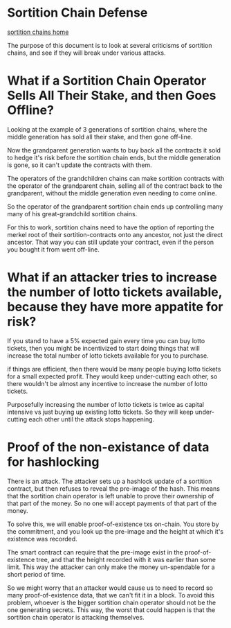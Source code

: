 Sortition Chain Defense
=============

[sortition chains home](./sortition_chains.md)


The purpose of this document is to look at several criticisms of sortition chains, and see if they will break under various attacks.


What if a Sortition Chain Operator Sells All Their Stake, and then Goes Offline?
===========

Looking at the example of 3 generations of sortition chains, where the middle generation has sold all their stake, and then gone off-line.

Now the grandparent generation wants to buy back all the contracts it sold to hedge it's risk before the sortition chain ends, but the middle generation is gone, so it can't update the contracts with them.

The operators of the grandchildren chains can make sortition contracts with the operator of the grandparent chain, selling all of the contract back to the grandparent, without the middle generation even needing to come online.

So the operator of the grandparent sortition chain ends up controlling many many of his great-grandchild sortition chains.

For this to work, sortition chains need to have the option of reporting the merkel root of their sortition-contracts onto any ancestor, not just the direct ancestor. That way you can still update your contract, even if the person you bought it from went off-line.


What if an attacker tries to increase the number of lotto tickets available, because they have more appatite for risk?
===========

If you stand to have a 5% expected gain every time you can buy lotto tickets, then you might be incentivized to start doing things that will increase the total number of lotto tickets available for you to purchase.

if things are efficient, then there would be many people buying lotto tickets for a small expected profit.
They would keep under-cutting each other, so there wouldn't be almost any incentive to increase the number of lotto tickets.

Purposefully increasing the number of lotto tickets is twice as capital intensive vs just buying up existing lotto tickets.
So they will keep under-cutting each other until the attack stops happening.


Proof of the non-existance of data for hashlocking
=======================

There is an attack. The attacker sets up a hashlock update of a sortition contract, but then refuses to reveal the pre-image of the hash.
This means that the sortition chain operator is left unable to prove their ownership of that part of the money. So no one will accept payments of that part of the money.

To solve this, we will enable proof-of-existence txs on-chain. You store by the commitment, and you look up the pre-image and the height at which it's existence was recorded.

The smart contract can require that the pre-image exist in the proof-of-existence tree, and that the height recorded with it was earlier than some limit.
This way the attacker can only make the money un-spendable for a short period of time.


So we might worry that an attacker would cause us to need to record so many proof-of-existence data, that we can't fit it in a block.
To avoid this problem, whoever is the bigger sortition chain operator should not be the one generating secrets. This way, the worst that could happen is that the sortition chain operator is attacking themselves.



